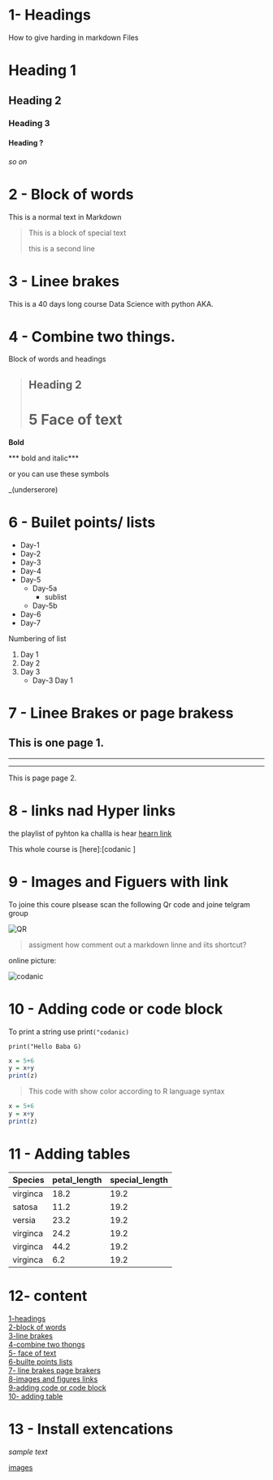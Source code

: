 # 1-    Headings
How to give harding in markdown 
Files 
# Heading 1 
## Heading 2 
### Heading  3
#### Heading ?
###### so on 


# 2 - Block of words


This is a normal text in Markdown

> This is a block of special text 
>
> this is a second line 


# 3 - Linee brakes 

This  is a 40 days long course Data Science with 
python AKA.

 # 4 - Combine two things.

 Block of words and headings

> ## Heading 2 
>
> # 5 Face of text 

**Bold**

*** bold and italic***


or you can use these symbols

_(underserore)



# 6 - Builet points/ lists

- Day-1
- Day-2
- Day-3
- Day-4
- Day-5
    - Day-5a
       - sublist 
    - Day-5b
- Day-6
- Day-7

Numbering of list 
1. Day 1
2. Day 2 
3. Day 3
   - Day-3 Day 1


# 7 - Linee Brakes or page brakess

This   is one page 1.
---
---
---

This is page page 2.

# 8 - links nad Hyper links 

<link>

the playlist of pyhton ka challla is hear
[hearn link]()


 This whole course is [here]:[codanic ] 


 # 9 - Images and Figuers with link 

To joine this coure plsease scan the following Qr code and joine telgram group

![QR](qr.png )

> assigment how comment out a markdown linne
> and iits shortcut?

online picture:

![codanic](https://www.google.com/url?sa=i&url=https%3A%2F%2Fcodanics.com%2F&psig=AOvVaw0yplo4SLU4Ib_V2bEUcOF8&ust=1712487333827000&source=images&cd=vfe&opi=89978449&ved=0CBIQjRxqFwoTCKDDptC2rYUDFQAAAAAdAAAAABAE)


# 10 - Adding code or code block

To print a string use print`("codanic)`

`print("Hello Baba G)`

```r
x = 5+6 
y = x+y
print(z)
```

> This code with show color according to R language syntax 

```r
x = 5+6 
y = x+y
print(z)
```

  # 11 - Adding tables 
| Species | petal_length | special_length|
|---------|--------------|---------------|
| virginca| 18.2         | 19.2|
| satosa  | 11.2         | 19.2|
| versia  | 23.2         | 19.2|
| virginca| 24.2         | 19.2|
| virginca| 44.2         | 19.2|
| virginca| 6.2         | 19.2 |

# 12- content 

[1-headings](#1--headings)\
[2-block of words ](#2---block-of-words)\
[3-line brakes ](#3---linee-brakes)\
[4-combine two thongs](#4---combine-two-things)\
[5- face of text](#5-face-of-text)\
[6-builte points lists](#6---builet-points-lists)\
[7- line brakes page brakers](#7---linee-brakes-or-page-brakess)\
[8-images and figures links ](#9---images-and-figuers-with-link)\
[9-adding code or code block](#10---adding-code-or-code-block)\
[10- adding table ](#11---adding-tables)
# 13 - Install extencations


*sample text*

[images](qr)


